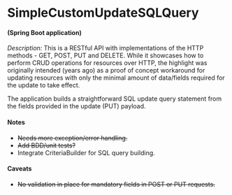 # SimpleCustomUpdateSQLQuery

#### (Spring Boot application)

*Description:*
This is a RESTful API with implementations of the  HTTP methods - GET, POST, PUT and DELETE.
While it showcases how to perform CRUD operations for resources over HTTP, the highlight was
originally intended (years ago) as a proof of concept workaround for updating resources with only
the minimal amount of data/fields required for the update to take effect. 

The application builds a straightforward SQL update query statement from the fields provided
in the update (PUT) payload.

#### Notes
* ~~Needs more exception/error handling.~~
* ~~Add BDD/unit tests?~~
* Integrate CriteriaBuilder for SQL query building.

#### Caveats
* ~~No validation in place for mandatory fields in POST or PUT requests.~~
